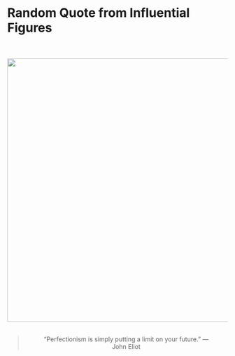 # Random Quote from Influential Figures

<div align="center">
  <br>
  <br>
  <a href="https://en.wikipedia.org/wiki/John_Eliot_(missionary)" title="John Eliot (missionary) - Wikipedia"><img src="https://upload.wikimedia.org/wikipedia/commons/0/09/Portrait_of_John_Eliot.jpg" width="600px"></a>
  <br>
  <br>
  <blockquote>&ldquo;Perfectionism is simply putting a limit on your future.&rdquo; &mdash; <footer>John Eliot</footer></blockquote>
</div>
  